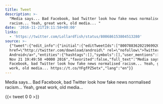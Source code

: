 ```yaml
---
title: Tweet
description: >-
  "Media says... Bad Facebook, bad Twitter look how fake news normalised
  racism... Yeah, great work, old media... "
date: '2016-11-21T19:11:58+00:00'
links:
  - 'https://twitter.com/Lollardfish/status/800686153804513280'
source: >-
  {"tweet":{"edit_info":{"initial":{"editTweetIds":["800788362021969920"],"editableUntil":"2016-11-21T20:49:58.091Z","editsRemaining":"5","isEditEligible":true}},"retweeted":false,"source":"<a
  href=\"http://twitter.com/download/android\" rel=\"nofollow\">Twitter for
  Android</a>","entities":{"hashtags":[],"symbols":[],"user_mentions":[],"urls":[{"url":"https://t.co/YFgfPZ5etx","expanded_url":"https://twitter.com/Lollardfish/status/800686153804513280","display_url":"twitter.com/Lollardfish/st…","indices":["111","134"]}]},"display_text_range":["0","134"],"favorite_count":"0","id_str":"800788362021969920","truncated":false,"retweet_count":"0","id":"800788362021969920","possibly_sensitive":false,"created_at":"Mon
  Nov 21 19:49:58 +0000 2016","favorited":false,"full_text":"Media says... Bad
  Facebook, bad Twitter look how fake news normalised racism... Yeah, great
  work, old media... https://t.co/YFgfPZ5etx","lang":"en"}}
---
```

Media says... Bad Facebook, bad Twitter look how fake news normalised racism... Yeah, great work, old media... 
    
{{< tweet 0 0 >}}
    
